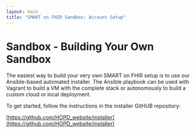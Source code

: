 ```yaml
---
layout: main
title: "SMART on FHIR Sandbox: Account Setup"
---
```


# Sandbox - Building Your Own Sandbox

The easiest way to build your very own SMART on FHIR setup is to
use our Ansible-based automated installer. The Ansible playbook can be
used with Vagrant to build a VM with the complete stack or
autonomously to build a custom cloud or local deployment.

To get started, follow the instructions in the installer
GitHUB repository:

[https://github.com/HOPD_website/installer](https://github.com/HOPD_website/installer)